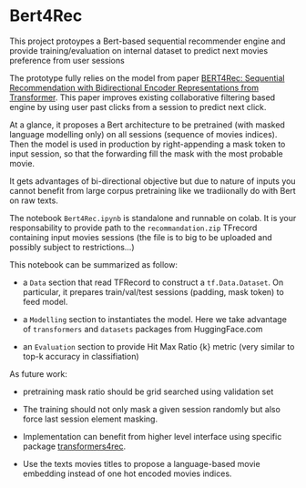 # Bert4Rec
This project protoypes a Bert-based sequential recommender engine and provide training/evaluation on internal dataset to predict next movies preference from user sessions


The prototype fully relies on the model from paper [BERT4Rec: Sequential Recommendation with Bidirectional Encoder Representations from Transformer](https://arxiv.org/abs/1904.06690v2). This paper improves existing collaborative filtering based engine by using user past clicks from a session to predict next click.

At a glance, it proposes a Bert architecture to be pretrained (with masked language modelling only) on all sessions (sequence of movies indices).
Then the model is used in production by right-appending a mask token to input session, so that
 the forwarding fill the mask with the most probable movie.
 
It gets advantages of bi-directional objective but due to nature of inputs you cannot benefit from large corpus pretraining like we tradiionally do with Bert on raw texts.
 
The notebook `Bert4Rec.ipynb` is standalone and runnable on colab. It is your responsability to provide path to the `recommandation.zip` TFrecord containing input movies sessions (the file is to big to be uploaded and possibly subject to restrictions...)
 
This notebook can be summarized as follow:
 
*  a `Data` section that read TFRecord to construct a `tf.Data.Dataset`. On particular, it prepares train/val/test sessions (padding, mask token) to feed model.
 
*  a `Modelling` section to instantiates the model. Here we take advantage of `transformers` and `datasets` packages from HuggingFace.com

*  an `Evaluation` section to provide Hit Max Ratio {k} metric (very similar to top-k accuracy in classifiation)

As future work:

*  pretraining mask ratio should be grid searched using validation set

*  The training should not only mask a given session randomly but also force last session element masking.

*  Implementation can benefit from higher level interface using specific package [transformers4rec](https://pypi.org/project/transformers4rec/).

*  Use the texts movies titles to propose a language-based movie embedding instead of one hot encoded movies indices.
